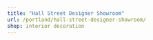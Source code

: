 ```yaml
---
title: "Hall Street Designer Showroom"
url: /portland/hall-street-designer-showroom/
shop: interior decoration
---
```

